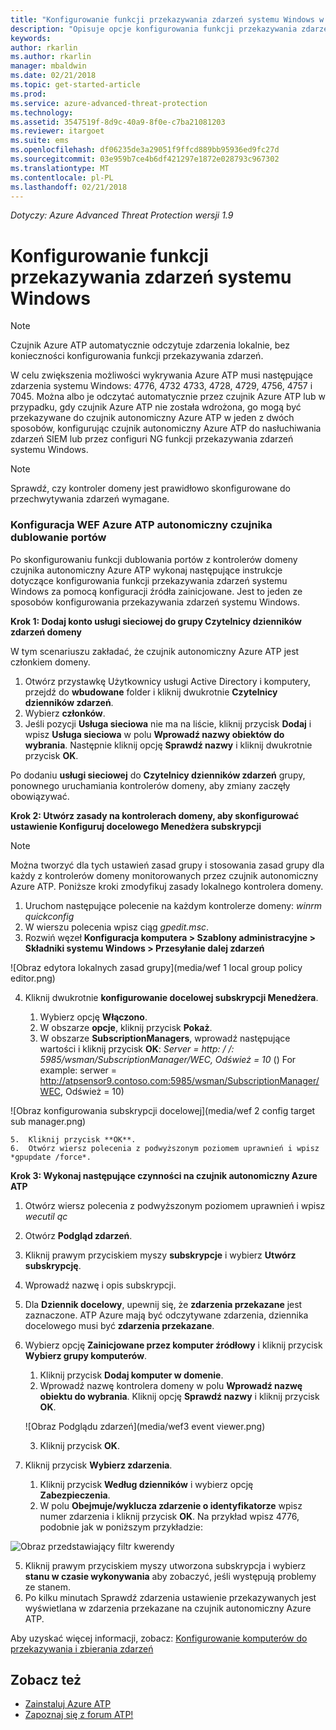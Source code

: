 ```yaml
---
title: "Konfigurowanie funkcji przekazywania zdarzeń systemu Windows w Azure Advanced Threat Protection | Dokumentacja firmy Microsoft"
description: "Opisuje opcje konfigurowania funkcji przekazywania zdarzeń systemu Windows za pomocą usługi Azure ATP"
keywords: 
author: rkarlin
ms.author: rkarlin
manager: mbaldwin
ms.date: 02/21/2018
ms.topic: get-started-article
ms.prod: 
ms.service: azure-advanced-threat-protection
ms.technology: 
ms.assetid: 3547519f-8d9c-40a9-8f0e-c7ba21081203
ms.reviewer: itargoet
ms.suite: ems
ms.openlocfilehash: df06235de3a29051f9ffcd889bb95936ed9fc27d
ms.sourcegitcommit: 03e959b7ce4b6df421297e1872e028793c967302
ms.translationtype: MT
ms.contentlocale: pl-PL
ms.lasthandoff: 02/21/2018
---
```

*Dotyczy: Azure Advanced Threat Protection wersji 1.9*



# <a name="configuring-windows-event-forwarding"></a>Konfigurowanie funkcji przekazywania zdarzeń systemu Windows

> [!NOTE]
> Czujnik Azure ATP automatycznie odczytuje zdarzenia lokalnie, bez konieczności konfigurowania funkcji przekazywania zdarzeń.


W celu zwiększenia możliwości wykrywania Azure ATP musi następujące zdarzenia systemu Windows: 4776, 4732 4733, 4728, 4729, 4756, 4757 i 7045. Można albo je odczytać automatycznie przez czujnik Azure ATP lub w przypadku, gdy czujnik Azure ATP nie została wdrożona, go mogą być przekazywane do czujnik autonomiczny Azure ATP w jeden z dwóch sposobów, konfigurując czujnik autonomiczny Azure ATP do nasłuchiwania zdarzeń SIEM lub przez configuri NG funkcji przekazywania zdarzeń systemu Windows.

> [!NOTE]
> Sprawdź, czy kontroler domeny jest prawidłowo skonfigurowane do przechwytywania zdarzeń wymagane.

### <a name="wef-configuration-for-azure-atp-standalone-sensors-with-port-mirroring"></a>Konfiguracja WEF Azure ATP autonomiczny czujnika dublowanie portów

Po skonfigurowaniu funkcji dublowania portów z kontrolerów domeny czujnika autonomiczny Azure ATP wykonaj następujące instrukcje dotyczące konfigurowania funkcji przekazywania zdarzeń systemu Windows za pomocą konfiguracji źródła zainicjowane. Jest to jeden ze sposobów konfigurowania przekazywania zdarzeń systemu Windows. 

**Krok 1: Dodaj konto usługi sieciowej do grupy Czytelnicy dzienników zdarzeń domeny** 

W tym scenariuszu zakładać, że czujnik autonomiczny Azure ATP jest członkiem domeny.

1.  Otwórz przystawkę Użytkownicy usługi Active Directory i komputery, przejdź do **wbudowane** folder i kliknij dwukrotnie **Czytelnicy dzienników zdarzeń**. 
2.  Wybierz **członków**.
4.  Jeśli pozycji **Usługa sieciowa** nie ma na liście, kliknij przycisk **Dodaj** i wpisz **Usługa sieciowa** w polu **Wprowadź nazwy obiektów do wybrania**. Następnie kliknij opcję **Sprawdź nazwy** i kliknij dwukrotnie przycisk **OK**. 

Po dodaniu **usługi sieciowej** do **Czytelnicy dzienników zdarzeń** grupy, ponownego uruchamiania kontrolerów domeny, aby zmiany zaczęły obowiązywać.

**Krok 2: Utwórz zasady na kontrolerach domeny, aby skonfigurować ustawienie Konfiguruj docelowego Menedżera subskrypcji** 
> [!Note] 
> Można tworzyć dla tych ustawień zasad grupy i stosowania zasad grupy dla każdy z kontrolerów domeny monitorowanych przez czujnik autonomiczny Azure ATP. Poniższe kroki zmodyfikuj zasady lokalnego kontrolera domeny.     

1.  Uruchom następujące polecenie na każdym kontrolerze domeny: *winrm quickconfig*
2.  W wierszu polecenia wpisz ciąg *gpedit.msc*.
3.  Rozwiń węzeł **Konfiguracja komputera > Szablony administracyjne > Składniki systemu Windows > Przesyłanie dalej zdarzeń**

 ![Obraz edytora lokalnych zasad grupy](media/wef 1 local group policy editor.png)

4.  Kliknij dwukrotnie **konfigurowanie docelowej subskrypcji Menedżera**.
   
    1.  Wybierz opcję **Włączono**.
    2.  W obszarze **opcje**, kliknij przycisk **Pokaż**.
    3.  W obszarze **SubscriptionManagers**, wprowadź następujące wartości i kliknij przycisk **OK**: *Server = http: / /<fqdnATPSensor>: 5985/wsman/SubscriptionManager/WEC, Odśwież = 10* () For example: serwer = http://atpsensor9.contoso.com:5985/wsman/SubscriptionManager/WEC, Odśwież = 10)
 
   ![Obraz konfigurowania subskrypcji docelowej](media/wef 2 config target sub manager.png)
   
    5.  Kliknij przycisk **OK**.
    6.  Otwórz wiersz polecenia z podwyższonym poziomem uprawnień i wpisz *gpupdate /force*. 

**Krok 3: Wykonaj następujące czynności na czujnik autonomiczny Azure ATP** 

1.  Otwórz wiersz polecenia z podwyższonym poziomem uprawnień i wpisz *wecutil qc*
2.  Otwórz **Podgląd zdarzeń**. 
3.  Kliknij prawym przyciskiem myszy **subskrypcje** i wybierz **Utwórz subskrypcję**. 

   1.   Wprowadź nazwę i opis subskrypcji. 
   2.   Dla **Dziennik docelowy**, upewnij się, że **zdarzenia przekazane** jest zaznaczone. ATP Azure mają być odczytywane zdarzenia, dziennika docelowego musi być **zdarzenia przekazane**. 
   3.   Wybierz opcję **Zainicjowane przez komputer źródłowy** i kliknij przycisk **Wybierz grupy komputerów**.
        1.  Kliknij przycisk **Dodaj komputer w domenie**.
        2.  Wprowadź nazwę kontrolera domeny w polu **Wprowadź nazwę obiektu do wybrania**. Kliknij opcję **Sprawdź nazwy** i kliknij przycisk **OK**. 
       
        ![Obraz Podglądu zdarzeń](media/wef3 event viewer.png)
   
        
        3.  Kliknij przycisk **OK**.
   4.   Kliknij przycisk **Wybierz zdarzenia**.

        1. Kliknij przycisk **Według dzienników** i wybierz opcję **Zabezpieczenia**.
        2. W polu **Obejmuje/wyklucza zdarzenie o identyfikatorze** wpisz numer zdarzenia i kliknij przycisk **OK**. Na przykład wpisz 4776, podobnie jak w poniższym przykładzie:

 ![Obraz przedstawiający filtr kwerendy](media/wef-4-query-filter.png)

   5.   Kliknij prawym przyciskiem myszy utworzona subskrypcja i wybierz **stanu w czasie wykonywania** aby zobaczyć, jeśli występują problemy ze stanem. 
   6.   Po kilku minutach Sprawdź zdarzenia ustawienie przekazywanych jest wyświetlana w zdarzenia przekazane na czujnik autonomiczny Azure ATP.


Aby uzyskać więcej informacji, zobacz: [Konfigurowanie komputerów do przekazywania i zbierania zdarzeń](https://technet.microsoft.com/library/cc748890)

## <a name="see-also"></a>Zobacz też

- [Zainstaluj Azure ATP](install-atp-step1.md)
- [Zapoznaj się z forum ATP!](https://aka.ms/azureatpcommunity)
